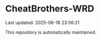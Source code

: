 # CheatBrothers-WRD

Last updated: 2025-06-18 23:56:21

This repository is automatically maintained.
